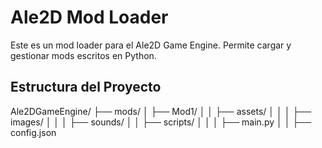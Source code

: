 # Ale2D Mod Loader

Este es un mod loader para el Ale2D Game Engine. Permite cargar y gestionar mods escritos en Python.

## Estructura del Proyecto
Ale2DGameEngine/ ├── mods/ │ ├── Mod1/ │ │ ├── assets/ │ │ │ ├── images/ │ │ │ ├── sounds/ │ │ ├── scripts/ │ │ │ ├── main.py │ │ ├── config.json
